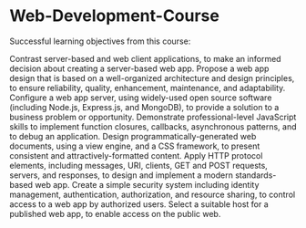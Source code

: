# Web-Development-Course

Successful learning objectives from this course:

Contrast server-based and web client applications, to make an informed decision about creating a server-based web app.
Propose a web app design that is based on a well-organized architecture and design principles, to ensure reliability, quality, enhancement, maintenance, and adaptability.
Configure a web app server, using widely-used open source software (including Node.js, Express.js, and MongoDB), to provide a solution to a business problem or opportunity.
Demonstrate professional-level JavaScript skills to implement function closures, callbacks, asynchronous patterns, and to debug an application.
Design programmatically-generated web documents, using a view engine, and a CSS framework, to present consistent and attractively-formatted content.
Apply HTTP protocol elements, including messages, URI, clients, GET and POST requests, servers, and responses, to design and implement a modern standards-based web app.
Create a simple security system including identity management, authentication, authorization, and resource sharing, to control access to a web app by authorized users.
Select a suitable host for a published web app, to enable access on the public web.
